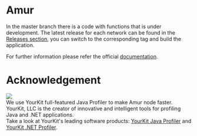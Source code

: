 # Amur

In the master branch there is a code with functions that is under development. The latest release for each network can be found in the [Releases section](https://github.com/amur-host/node), you can switch to the corresponding tag and build the application.

For further information please refer the official [documentation](https://github.com/amur-host/amur-documentation/).

# Acknowledgement

[<img src="https://www.yourkit.com/images/yklogo.png">](http://www.yourkit.com/java/profiler/index.jsp)  
We use YourKit full-featured Java Profiler to make Amur node faster. YourKit, LLC is the creator of innovative and intelligent tools for profiling Java and .NET applications.    
Take a look at YourKit's leading software products:
<a href="http://www.yourkit.com/java/profiler/index.jsp">YourKit Java Profiler</a> and
<a href="http://www.yourkit.com/.net/profiler/index.jsp">YourKit .NET Profiler</a>.
